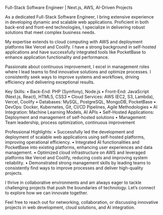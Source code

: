 Full-Stack Software Engineer | Next.js, AWS, AI-Driven Projects

As a dedicated Full-Stack Software Engineer, I bring extensive experience in developing dynamic and scalable web applications. Proficient in both back-end and front-end technologies, I specialize in delivering robust solutions that meet complex business needs.

My expertise extends to cloud computing with AWS and deployment platforms like Vercel and Coolify. I have a strong background in self-hosted applications and have successfully integrated tools like PocketBase to enhance application functionality and performance.

Passionate about continuous improvement, I excel in management roles where I lead teams to find innovative solutions and optimize processes. I consistently seek ways to improve systems and workflows, driving efficiency and delivering exceptional results.

Key Skills:
	•	Back-End: PHP (Symfony), Node.js
	•	Front-End: JavaScript (Next.js, React), HTML5, CSS3
	•	Cloud Services: AWS (EC2, S3, Lambda), Vercel, Coolify
	•	Databases: MySQL, PostgreSQL, MongoDB, PocketBase
	•	DevOps: Docker, Kubernetes, Git, CI/CD Pipelines, Agile Methodologies
	•	AI Integration: Machine Learning Models, AI APIs
	•	Self-Hosted Applications: Deployment and management of self-hosted solutions
	•	Management: Team leadership, process optimization, continuous improvement

Professional Highlights:
	•	Successfully led the development and deployment of scalable web applications using self-hosted platforms, improving operational efficiency.
	•	Integrated AI functionalities and PocketBase into existing platforms, enhancing user experiences and data management.
	•	Optimized cloud infrastructure on AWS and leveraged platforms like Vercel and Coolify, reducing costs and improving system reliability.
	•	Demonstrated strong management skills by leading teams to consistently find ways to improve processes and deliver high-quality projects.

I thrive in collaborative environments and am always eager to tackle challenging projects that push the boundaries of technology. Let’s connect to explore how we can innovate together.

Feel free to reach out for networking, collaboration, or discussing innovative projects in web development, cloud solutions, and AI integration.
